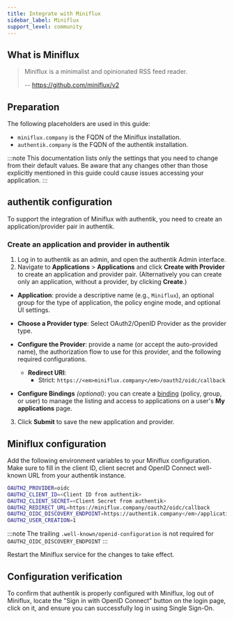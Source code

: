 ```yaml
---
title: Integrate with Miniflux
sidebar_label: Miniflux
support_level: community
---
```


## What is Miniflux

> Miniflux is a minimalist and opinionated RSS feed reader.
>
> -- https://github.com/miniflux/v2

## Preparation

The following placeholders are used in this guide:

- `miniflux.company` is the FQDN of the Miniflux installation.
- `authentik.company` is the FQDN of the authentik installation.

:::note
This documentation lists only the settings that you need to change from their default values. Be aware that any changes other than those explicitly mentioned in this guide could cause issues accessing your application.
:::

## authentik configuration

To support the integration of Miniflux with authentik, you need to create an application/provider pair in authentik.

### Create an application and provider in authentik

1. Log in to authentik as an admin, and open the authentik Admin interface.
2. Navigate to **Applications** > **Applications** and click **Create with Provider** to create an application and provider pair. (Alternatively you can create only an application, without a provider, by clicking **Create**.)

- **Application**: provide a descriptive name (e.g., `Miniflux`), an optional group for the type of application, the policy engine mode, and optional UI settings.

- **Choose a Provider type**: Select OAuth2/OpenID Provider as the provider type.

- **Configure the Provider**: provide a name (or accept the auto-provided name), the authorization flow to use for this provider, and the following required configurations.

    - **Redirect URI**:
        - Strict: <kbd>`https://<em>miniflux.company</em>/oauth2/oidc/callback`</kbd>

- **Configure Bindings** _(optional)_: you can create a [binding](/docs/add-secure-apps/flows-stages/bindings/) (policy, group, or user) to manage the listing and access to applications on a user's **My applications** page.

3. Click **Submit** to save the new application and provider.

## Miniflux configuration

Add the following environment variables to your Miniflux configuration. Make sure to fill in the client ID, client secret and OpenID Connect well-known URL from your authentik instance.

```sh
OAUTH2_PROVIDER=oidc
OAUTH2_CLIENT_ID=<Client ID from authentik>
OAUTH2_CLIENT_SECRET=<Client Secret from authentik>
OAUTH2_REDIRECT_URL=https://miniflux.company/oauth2/oidc/callback
OAUTH2_OIDC_DISCOVERY_ENDPOINT=https://authentik.company</em>/application/o/<application slug>/
OAUTH2_USER_CREATION=1
```

:::note
The trailing `.well-known/openid-configuration` is not required for `OAUTH2_OIDC_DISCOVERY_ENDPOINT`
:::

Restart the Miniflux service for the changes to take effect.

## Configuration verification

To confirm that authentik is properly configured with Miniflux, log out of Miniflux, locate the "Sign in with OpenID Connect" button on the login page, click on it, and ensure you can successfully log in using Single Sign-On.
